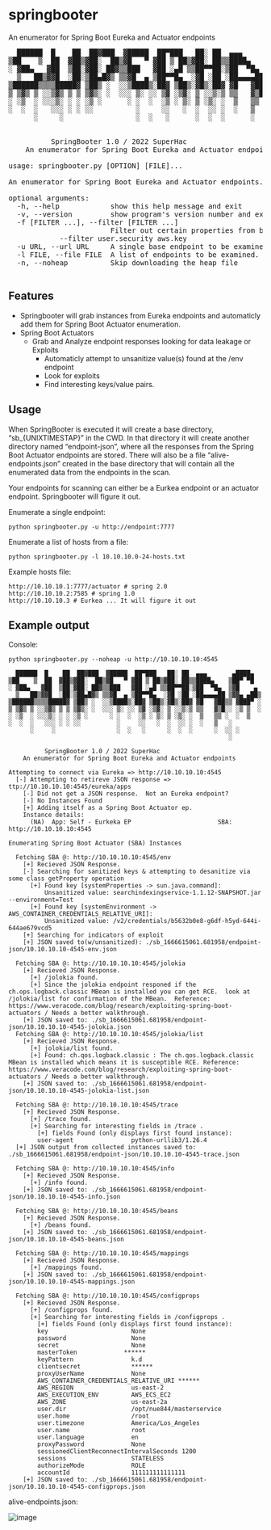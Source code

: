 # springbooter
An enumerator for Spring Boot Eureka and Actuator endpoints

<pre>
  ██████  █    ██  ██▓███  ▓█████  ██▀███   ██░ ██  ▄▄▄       ▄████▄  
▒██    ▒  ██  ▓██▒▓██░  ██▒▓█   ▀ ▓██ ▒ ██▒▓██░ ██▒▒████▄    ▒██▀ ▀█  
░ ▓██▄   ▓██  ▒██░▓██░ ██▓▒▒███   ▓██ ░▄█ ▒▒██▀▀██░▒██  ▀█▄  ▒▓█    ▄ 
  ▒   ██▒▓▓█  ░██░▒██▄█▓▒ ▒▒▓█  ▄ ▒██▀▀█▄  ░▓█ ░██ ░██▄▄▄▄██ ▒▓▓▄ ▄██▒
▒██████▒▒▒▒█████▓ ▒██▒ ░  ░░▒████▒░██▓ ▒██▒░▓█▒░██▓ ▓█   ▓██▒▒ ▓███▀ ░
▒ ▒▓▒ ▒ ░░▒▓▒ ▒ ▒ ▒▓▒░ ░  ░░░ ▒░ ░░ ▒▓ ░▒▓░ ▒ ░░▒░▒ ▒▒   ▓▒█░░ ░▒ ▒  ░
░ ░▒  ░ ░░░▒░ ░ ░ ░▒ ░      ░ ░  ░  ░▒ ░ ▒░ ▒ ░▒░ ░  ▒   ▒▒ ░  ░  ▒   
░  ░  ░   ░░░ ░ ░ ░░          ░     ░░   ░  ░  ░░ ░  ░   ▒   ░        
      ░     ░                 ░  ░   ░      ░  ░  ░      ░  ░░ ░      
                                                             ░                                                

		  SpringBooter 1.0 / 2022 SuperHac
	An enumerator for Spring Boot Eureka and Actuator endpoints

usage: springbooter.py [OPTION] [FILE]...

An enumerator for Spring Boot Eureka and Actuator endpoints.

optional arguments:
  -h, --help            show this help message and exit
  -v, --version         show program's version number and exit
  -f [FILTER ...], --filter [FILTER ...]
                        Filter out certain properties from being unsanitized. A space seperated list. e.g. 
			--filter user.security aws.key
  -u URL, --url URL     A single base endpoint to be examined. ex. http://1.1.1.1:6767
  -l FILE, --file FILE  A list of endpoints to be examined. One base url per line. e.g. http://1.1.1.1:6767
  -n, --noheap          Skip downloading the heap file

</pre>

## Features
- Springbooter will grab instances from Eureka endpoints and automaticly add them for Spring Boot Actuator enumeration.
- Spring Boot Actuators 
  - Grab and Analyze endpoint responses looking for data leakage or Exploits
    - Automaticly attempt to unsanitize value(s) found at the /env endpoint
    - Look for exploits
    - Find interesting keys/value pairs.

## Usage
When SpringBooter is executed it will create a base directory, “sb_{UNIXTIMESTAP}” in the CWD.  In that directory it will create another directory named “endpoint-json”, where all the responses from the Spring Boot Actuator endpoints are stored. There will also be a file “alive-endpoints.json” created in the base directory that will contain all the enumerated data from the endpoints in the scan.

Your endpoints for scanning can either be a Eurkea endpoint or an actuator endpoint.  Springbooter will figure it out.

Enumerate a single endpoint:
```
python springbooter.py -u http://endpoint:7777
```

Enumerate a list of hosts from a file:
```
python springbooter.py -l 10.10.10.0-24-hosts.txt
```

Example hosts file:
```
http://10.10.10.1:7777/actuator # spring 2.0
http://10.10.10.2:7585 # spring 1.0
http://10.10.10.3 # Eurkea ... It will figure it out
```

## Example output
Console:
```
python springbooter.py --noheap -u http://10.10.10.10:4545

  ██████  █    ██  ██▓███  ▓█████  ██▀███   ██░ ██  ▄▄▄       ▄████▄  
▒██    ▒  ██  ▓██▒▓██░  ██▒▓█   ▀ ▓██ ▒ ██▒▓██░ ██▒▒████▄    ▒██▀ ▀█  
░ ▓██▄   ▓██  ▒██░▓██░ ██▓▒▒███   ▓██ ░▄█ ▒▒██▀▀██░▒██  ▀█▄  ▒▓█    ▄ 
  ▒   ██▒▓▓█  ░██░▒██▄█▓▒ ▒▒▓█  ▄ ▒██▀▀█▄  ░▓█ ░██ ░██▄▄▄▄██ ▒▓▓▄ ▄██▒
▒██████▒▒▒▒█████▓ ▒██▒ ░  ░░▒████▒░██▓ ▒██▒░▓█▒░██▓ ▓█   ▓██▒▒ ▓███▀ ░
▒ ▒▓▒ ▒ ░░▒▓▒ ▒ ▒ ▒▓▒░ ░  ░░░ ▒░ ░░ ▒▓ ░▒▓░ ▒ ░░▒░▒ ▒▒   ▓▒█░░ ░▒ ▒  ░
░ ░▒  ░ ░░░▒░ ░ ░ ░▒ ░      ░ ░  ░  ░▒ ░ ▒░ ▒ ░▒░ ░  ▒   ▒▒ ░  ░  ▒   
░  ░  ░   ░░░ ░ ░ ░░          ░     ░░   ░  ░  ░░ ░  ░   ▒   ░        
      ░     ░                 ░  ░   ░      ░  ░  ░      ░  ░░ ░      
                                                             ░                                                

		  SpringBooter 1.0 / 2022 SuperHac
	An enumerator for Spring Boot Eureka and Actuator endpoints

Attempting to connect via Eureka => http://10.10.10.10:4545
  [-] Attempting to retireve JSON response => ttp://10.10.10.10:4545/eureka/apps
    [-] Did not get a JSON response.  Not an Eureka endpoint?
    [-] No Instances Found
    [+] Adding itself as a Spring Boot Actuator ep.
    Instance details:
      (NA)	App: Self - Eurkeka EP                        SBA: http://10.10.10.10:4545

Enumerating Spring Boot Actuator (SBA) Instances

  Fetching SBA @: http://10.10.10.10:4545/env
    [+] Recieved JSON Response.
    [-] Searching for sanitized keys & attempting to desanitize via some class getProperty operation
      [+] Found key [systemProperties -> sun.java.command]:
          Unsanitized value: searchindexingservice-1.1.12-SNAPSHOT.jar --environment=Test 
      [+] Found key [systemEnvironment -> AWS_CONTAINER_CREDENTIALS_RELATIVE_URI]:
          Unsanitized value: /v2/credentials/b5632b0e8-g6df-h5yd-644i-644ae679vcd5
    [+] Searching for indicators of exploit
    [+] JSON saved to(w/unsanitized): ./sb_1666615061.681958/endpoint-json/10.10.10.10-4545-env.json

  Fetching SBA @: http://10.10.10.10:4545/jolokia
    [+] Recieved JSON Response.
      [+] /jolokia found.
      [+] Since the jolokia endpoint responed if the ch.ops.logback.classic MBean is installed you can get RCE.  look at /jolokia/list for confirmation of the MBean.  Reference: https://www.veracode.com/blog/research/exploiting-spring-boot-actuators / Needs a better walkthrough.
    [+] JSON saved to: ./sb_1666615061.681958/endpoint-json/10.10.10.10-4545-jolokia.json
  Fetching SBA @: http://10.10.10.10:4545/jolokia/list
    [+] Recieved JSON Response.
      [+] jolokia/list found.
      [+] Found: ch.qos.logback.classic : The ch.qos.logback.classic MBean is installed which means it is susceptible RCE. Reference: https://www.veracode.com/blog/research/exploiting-spring-boot-actuators / Needs a better walkthrough.
    [+] JSON saved to: ./sb_1666615061.681958/endpoint-json/10.10.10.10-4545-jolokia-list.json

  Fetching SBA @: http://10.10.10.10:4545/trace
    [+] Recieved JSON Response.
      [+] /trace found.
      [+] Searching for interesting fields in /trace .
        [+] fields Found (only displays first found instance):  
        user-agent                python-urllib3/1.26.4
  [+] JSON output from collected instances saved to: ./sb_1666615061.681958/endpoint-json/10.10.10.10-4545-trace.json

  Fetching SBA @: http://10.10.10.10:4545/info
    [+] Recieved JSON Response.
      [+] /info found.
    [+] JSON saved to: ./sb_1666615061.681958/endpoint-json/10.10.10.10-4545-info.json

  Fetching SBA @: http://10.10.10.10:4545/beans
    [+] Recieved JSON Response.
      [+] /beans found.
    [+] JSON saved to: ./sb_1666615061.681958/endpoint-json/10.10.10.10-4545-beans.json

  Fetching SBA @: http://10.10.10.10:4545/mappings
    [+] Recieved JSON Response.
      [+] /mappings found.
    [+] JSON saved to: ./sb_1666615061.681958/endpoint-json/10.10.10.10-4545-mappings.json

  Fetching SBA @: http://10.10.10.10:4545/configprops
    [+] Recieved JSON Response.
      [+] /configprops found.
      [+] Searching for interesting fields in /configprops .
        [+] fields Found (only displays first found instance):  
        key                       None
        password                  None
        secret                    None
        masterToken             ******
        keyPattern                k.d
        clientsecret              ******
        proxyUserName             None
        AWS_CONTAINER_CREDENTIALS_RELATIVE_URI ******
        AWS_REGION                us-east-2
        AWS_EXECUTION_ENV         AWS_ECS_EC2
        AWS_ZONE                  us-east-2a
        user.dir                  /opt/nue844/masterservice
        user.home                 /root
        user.timezone             America/Los_Angeles
        user.name                 root
        user.language             en
        proxyPassword             None
        sessionedClientReconnectIntervalSeconds 1200
        sessions                  STATELESS
        authorizeMode             ROLE
        accountId                 111111111111111
    [+] JSON saved to: ./sb_1666615061.681958/endpoint-json/10.10.10.10-4545-configprops.json

```
alive-endpoints.json:

![image](https://user-images.githubusercontent.com/7942984/197537710-95aab233-990a-48a4-ac7d-2718fc967ea1.png)

